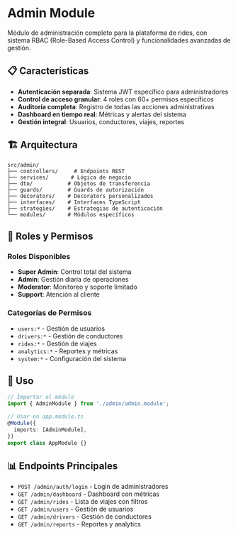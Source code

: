 # Admin Module

Módulo de administración completo para la plataforma de rides, con sistema RBAC (Role-Based Access Control) y funcionalidades avanzadas de gestión.

## 📋 Características

- **Autenticación separada**: Sistema JWT específico para administradores
- **Control de acceso granular**: 4 roles con 60+ permisos específicos
- **Auditoría completa**: Registro de todas las acciones administrativas
- **Dashboard en tiempo real**: Métricas y alertas del sistema
- **Gestión integral**: Usuarios, conductores, viajes, reportes

## 🏗️ Arquitectura

```
src/admin/
├── controllers/     # Endpoints REST
├── services/       # Lógica de negocio
├── dto/           # Objetos de transferencia
├── guards/        # Guards de autorización
├── decorators/    # Decorators personalizados
├── interfaces/    # Interfaces TypeScript
├── strategies/    # Estrategias de autenticación
└── modules/       # Módulos específicos
```

## 🔐 Roles y Permisos

### Roles Disponibles
- **Super Admin**: Control total del sistema
- **Admin**: Gestión diaria de operaciones
- **Moderator**: Monitoreo y soporte limitado
- **Support**: Atención al cliente

### Categorías de Permisos
- `users:*` - Gestión de usuarios
- `drivers:*` - Gestión de conductores
- `rides:*` - Gestión de viajes
- `analytics:*` - Reportes y métricas
- `system:*` - Configuración del sistema

## 🚀 Uso

```typescript
// Importar el módulo
import { AdminModule } from './admin/admin.module';

// Usar en app.module.ts
@Module({
  imports: [AdminModule],
})
export class AppModule {}
```

## 📊 Endpoints Principales

- `POST /admin/auth/login` - Login de administradores
- `GET /admin/dashboard` - Dashboard con métricas
- `GET /admin/rides` - Lista de viajes con filtros
- `GET /admin/users` - Gestión de usuarios
- `GET /admin/drivers` - Gestión de conductores
- `GET /admin/reports` - Reportes y analytics
